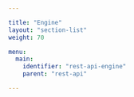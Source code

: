```yaml
---

title: "Engine"
layout: "section-list"
weight: 70

menu:
  main:
    identifier: "rest-api-engine"
    parent: "rest-api"

---
```

